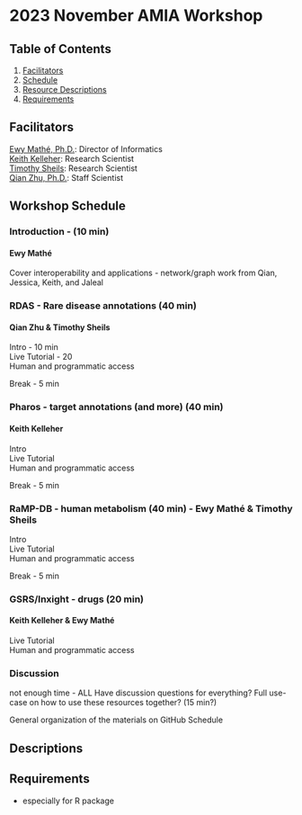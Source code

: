 # 2023 November AMIA Workshop

## Table of Contents
1. [Facilitators](#facilitators)
2. [Schedule](#schedule)
3. [Resource Descriptions](#descriptions)
4. [Requirements](#requirements)


## Facilitators <a id = facilitators></a>
[Ewy Mathé, Ph.D.](https://ncats.nih.gov/staff/mathee): Director of Informatics <br>
[Keith Kelleher](https://ncats.nih.gov/preclinical/core/informatics/informatics-scientists-software-developers): Research Scientist <br>
[Timothy Sheils](https://ncats.nih.gov/staff/sheilstk): Research Scientist <br>
[Qian Zhu, Ph.D.](https://ncats.nih.gov/staff/zhuqn): Staff Scientist <br>

## Workshop Schedule <a id = schedule></a>
### Introduction - (10 min) <br>
#### Ewy Mathé
Cover interoperability and applications - network/graph work from Qian, Jessica, Keith, and Jaleal<br>
### RDAS - Rare disease annotations (40 min) 
#### Qian Zhu & Timothy Sheils
Intro - 10 min <br>
Live Tutorial - 20 <br>
Human and programmatic access <br>


Break - 5 min

### Pharos - target annotations (and more) (40 min)
#### Keith Kelleher
Intro<br>
Live Tutorial<br>
Human and programmatic access <br>


Break - 5 min

### RaMP-DB - human metabolism (40 min) - Ewy Mathé & Timothy Sheils
Intro<br>
Live Tutorial<br>
Human and programmatic access<br>

Break - 5 min

### GSRS/Inxight - drugs (20 min) 
#### Keith Kelleher & Ewy Mathé
Live Tutorial<br>
Human and programmatic access<br>

### Discussion
not enough time - ALL
Have discussion questions for everything?
Full use-case on how to use these resources together? (15 min?)


General organization of the materials on GitHub
Schedule
## Descriptions <a id = schedule></a>
## Requirements <a id = requirements></a>
- especially for R package
